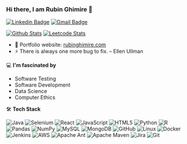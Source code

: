 
### Hi there, I am Rubin Ghimire 👋
[![Linkedin Badge](https://img.shields.io/badge/-rubinghimire-blue?style=flat-square&logo=Linkedin&logoColor=white&link=https://www.linkedin.com/in/rubinghimire/)](https://www.linkedin.com/in/rubinghimire/)
[![Gmail Badge](https://img.shields.io/badge/-rubin.ghimire@gmail.com-c14438?style=flat-square&logo=Gmail&logoColor=white&link=mailto:rubin.ghimire@gmail.com)](mailto:rubin.ghimire@gmail.com) 

 [![Github Stats](https://stats.justsong.cn/api/github?username=rubinghimire&theme=react)](https://github.com/songquanpeng/stats-cards)
 [![Leetcode Stats](https://stats.justsong.cn/api/leetcode/?username=rubinghimire&theme=vue-dark)](https://github.com/songquanpeng/stats-cards)


- 🎯 Portfolio website: [rubinghimire.com](https://www.rubinghimire.com)
- ⚡ There is always one more bug to fix.  – Ellen Ullman

    
💻 **I'm fascinated by**
- Software Testing 
- Software Development 
- Data Science 
- Computer Ethics 


🛠 **Tech Stack**

![Java](https://img.shields.io/badge/Java-ED8B00?style=for-the-badge&logo=openjdk&logoColor=white)
![Selenium](https://img.shields.io/badge/-selenium-%43B02A?style=for-the-badge&logo=selenium&logoColor=white)
![React](https://img.shields.io/badge/react-%2320232a.svg?style=for-the-badge&logo=react&logoColor=%2361DAFB)
![JavaScript](https://img.shields.io/badge/javascript-%23323330.svg?style=for-the-badge&logo=javascript&logoColor=%23F7DF1E)
![HTML5](https://img.shields.io/badge/html5-%23E34F26.svg?style=for-the-badge&logo=html5&logoColor=white)
![Python](https://img.shields.io/badge/python-3670A0?style=for-the-badge&logo=python&logoColor=ffdd54)
![R](https://img.shields.io/badge/r-%23276DC3.svg?style=for-the-badge&logo=r&logoColor=white)
![Pandas](https://img.shields.io/badge/pandas-%23150458.svg?style=for-the-badge&logo=pandas&logoColor=white)
![NumPy](https://img.shields.io/badge/numpy-%23013243.svg?style=for-the-badge&logo=numpy&logoColor=white)
![MySQL](https://img.shields.io/badge/mysql-%2300f.svg?style=for-the-badge&logo=mysql&logoColor=white)
![MongoDB](https://img.shields.io/badge/MongoDB-%234ea94b.svg?style=for-the-badge&logo=mongodb&logoColor=white)
![GitHub](https://img.shields.io/badge/github-%23121011.svg?style=for-the-badge&logo=github&logoColor=white)
![Linux](https://img.shields.io/badge/Linux-FCC624?style=for-the-badge&logo=linux&logoColor=black)
![Docker](https://img.shields.io/badge/docker-%230db7ed.svg?style=for-the-badge&logo=docker&logoColor=white)
![Jenkins](https://img.shields.io/badge/jenkins-%232C5263.svg?style=for-the-badge&logo=jenkins&logoColor=white)
![AWS](https://img.shields.io/badge/AWS-%23FF9900.svg?style=for-the-badge&logo=amazon-aws&logoColor=white)
![Apache Ant](https://img.shields.io/badge/Apache%20Ant-A81C7D?style=for-the-badge&logo=Apache%20Ant&logoColor=white)
![Apache Maven](https://img.shields.io/badge/Apache%20Maven-C71A36?style=for-the-badge&logo=Apache%20Maven&logoColor=white)
![Jira](https://img.shields.io/badge/jira-%230A0FFF.svg?style=for-the-badge&logo=jira&logoColor=white)
![Git](https://img.shields.io/badge/git-%23F05033.svg?style=for-the-badge&logo=git&logoColor=white)



